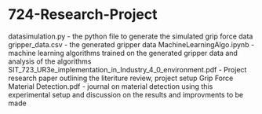 # 724-Research-Project

datasimulation.py - the python file to generate the simulated grip force data 
gripper_data.csv - the generated gripper data
MachineLearningAlgo.ipynb - machine learning algorithms trained on the generated gripper data and analysis of the algorithms
SIT_723_UR3e_implementation_in_Industry_4_0_environment.pdf - Project research paper outlining the literiture review, project setup 
Grip Force Material Detection.pdf - journal on material detection using this experimental setup and discussion on the results and improvments to be made


 
